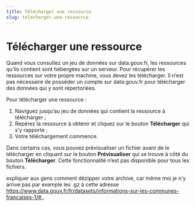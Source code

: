 ```yaml
---
title: Télécharger une ressource
slug: telecharger-une-ressource
---
```


# Télécharger une ressource

Quand vous consultez un jeu de données sur data.gouv.fr, les ressources qu’ils contient sont hébergées sur un serveur. Pour récupérer les ressources sur votre propre machine, vous devez les télécharger. Il n’est pas nécessaire de posséder un compte sur data.gouv.fr pour télécharger des données qui y sont répertoriées.

Pour télécharger une ressource :

1. Naviguez jusqu’au jeu de données qui contient la ressource à télécharger ;
2. Repérez la ressource à obtenir et cliquez sur le bouton **Télécharger** qui s’y rapporte ;
3. Votre téléchargement commence.

Dans certains cas, vous pouvez prévisualiser un fichier avant de le télécharger en cliquant sur le bouton **Prévisualiser** qui se trouve à côté du bouton **Télécharger**. Cette fonctionnalité n’est pas disponible pour tous les fichiers.


expliquer aux gens comment dézipper votre archive, car même moi je n'y arrive pas
par exemple les .gz à cette adresse https://www.data.gouv.fr/fr/datasets/informations-sur-les-communes-francaises-1/#_
